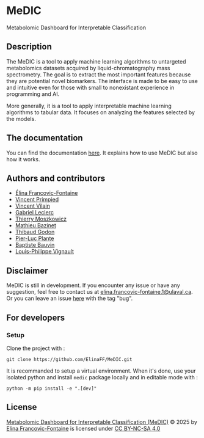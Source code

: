 # MeDIC
Metabolomic Dashboard for Interpretable Classification

## Description
The MeDIC is a tool to apply machine learning algorithms to untargeted metabolomics datasets acquired by liquid-chromatography mass spectrometry. The goal is to extract the most important features because they are potential novel biomarkers.
The interface is made to be easy to use and intuitive even for those with small to nonexistant experience in programming and AI.

More generally, it is a tool to apply interpretable machine learning algorithms to tabular data. It focuses on analyzing the features selected by the models.

## The documentation
You can find the documentation [here](https://elinaff.github.io/MeDIC/).
It explains how to use MeDIC but also how it works.

## Authors and contributors
 - [Élina Francovic-Fontaine](https://github.com/ElinaFF)
 - [Vincent Primpied](https://github.com/le-smog)
 - [Vincent Vilain](https://github.com/VincentVilain)
 - [Gabriel Leclerc](https://github.com/PandaGab)
 - [Thierry Moszkowicz](https://github.com/ThierryAM)
 - [Mathieu Bazinet](https://github.com/MathieuBazinet)
 - [Thibaud Godon](https://github.com/thibgo)
 - [Pier-Luc Plante](https://github.com/plpla)
 - [Baptiste Bauvin](https://github.com/babau1)
 - [Louis-Philippe Vignault](https://scholar.google.com/citations?user=QXye6lEAAAAJ&hl=fr)

## Disclaimer
MeDIC is still in development. If you encounter any issue or have any suggestion, feel free to contact us at [elina.francovic-fontaine.1@ulaval.ca](mailto:elina.francovic-fontaine.1@ulaval.ca). Or you can leave an issue [here](https://github.com/ElinaFF/MeDIC/issues) with the tag "bug".

## For developers

### Setup

Clone the project with :
```shell
git clone https://github.com/ElinaFF/MeDIC.git
```

It is recommanded to setup a virtual environment. When it's done, use your isolated python and install `medic` package locally and in editable mode with :
```shell
python -m pip install -e ".[dev]"
```

## License
<a href="https://github.com/ElinaFF/MeDIC">Metabolomic Dashboard for Interpretable Classification (MeDIC)</a> © 2025 by <a href="https://creativecommons.org">Elina Francovic-Fontaine</a> is licensed under <a href="https://creativecommons.org/licenses/by-nc-sa/4.0/">CC BY-NC-SA 4.0</a>

